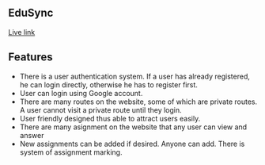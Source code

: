 
## EduSync
[Live link](https://edusync-7a3f5.firebaseapp.com)


## Features

- There is a user authentication system. If a user has already registered, he can login directly, otherwise he has to register first.
- User can login using Google account.
- There are many routes on the website, some of which are private routes. A user cannot visit a private route until they login.
- User friendly designed thus able to attract users easily.
- There are many asignment on the website that any user can view and answer
- New assignments can be added if desired. Anyone can add. There is system of assignment marking.